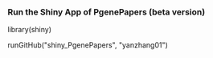 ### Run the Shiny App of PgenePapers (beta version)

library(shiny)

runGitHub("shiny_PgenePapers", "yanzhang01")
